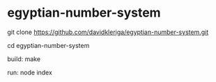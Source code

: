 egyptian-number-system
======================

git clone https://github.com/davidkleriga/egyptian-number-system.git

cd egyptian-number-system

build:
	make


run: 
	node index